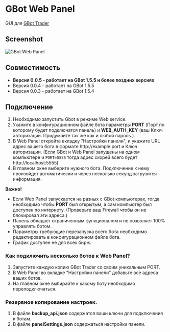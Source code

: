 # GBot Web Panel

GUI для [GBot Trader](https://github.com/steeply/gbot-trader)


## Screenshot

![GBot Web Panel](https://user-images.githubusercontent.com/17174182/41438904-4c1a4b0c-7042-11e8-9f6c-8462679913f1.png)


## Совместимость

* **Версия 0.0.5 - работает на GBot 1.5.5 и более поздних версиях**
* Версия 0.0.4 - работает на GBot 1.5.5
* Версия 0.0.3 - работает на GBot 1.5.4


## Подключение

1. Необходимо запустить Gbot в режиме Web service.
2. Укажите в конфигурационном файле бота параметры **PORT** (Порт по которому будет подключатся панель) и **WEB_AUTH_KEY** (ваш Ключ авторизации. Придумайте так же как и любой пароль.).
3. В Web Panel откройте вкладку "Настройки панели", и укажите URL адрес вашего бота в формате http://example:port и Ключ авторизации. (Если GBot и Web Panel запущены на одном компьютере и `PORT=5555` тогда адрес скорей всего будет http://localhost:5555)
4. В главном окне выберите нужного бота. Подключение к нему произойдет автоматически и через несколько секунд загрузится информация.


**Важно!**

* Если Web Panel запускается на разных с GBot компьютерах, тогда необходимо чтобы **PORT** был открытым, а сам компьютер был доступен по интернету. (Проверьте ваш Firewall чтобы он не блокировал эти адреса.)
* Панель обладает ограниченным функционалом и не позволяет 100% управлять ботом.
* Параметры требующие перезапуска всего бота необходимо редактировать в конфигурационном файле бота.
* График доступен не для всех бирж.


### Как подключить несколько ботов к Web Panel?

1. Запустите каждую копию GBot Trader со своим уникальным PORT.
2. В Web Panel во вкладке "Настройки панели" добавьте все адреса ваших ботов.
3. На главном окне выбирайте к какому боту необходимо переподключаться.


### Резервное копирование настроек.

1. В файле **backup_api.json** содержатся ваши ключи для подключения к ботам.
2. В файле **panelSettings.json** содержаться настройки панели.
